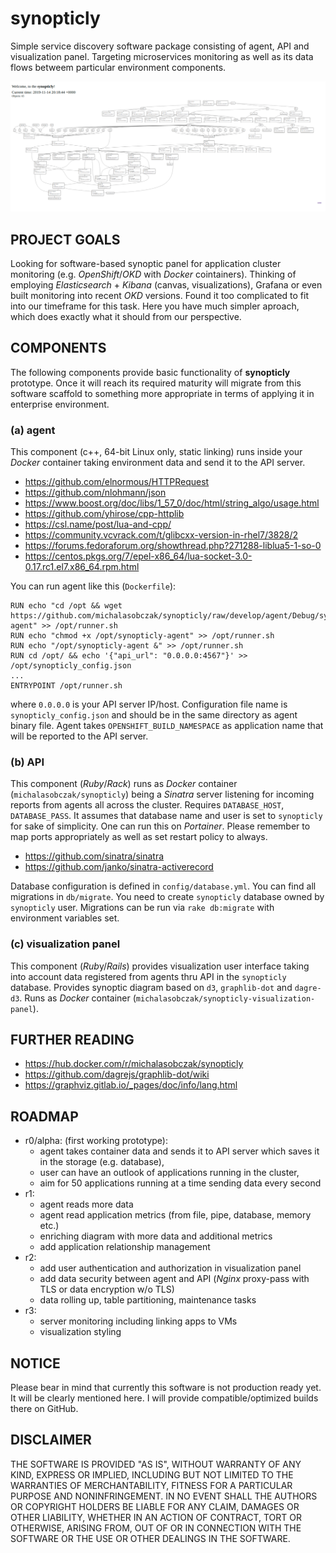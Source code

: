 # synopticly

Simple service discovery software package consisting of agent, API and visualization panel. Targeting microservices monitoring as well as its data flows betweem particular environment components.

![Synopticly sample image](synopticly.png)

## PROJECT GOALS
Looking for software-based synoptic panel for application cluster monitoring (e.g. *OpenShift*/*OKD* with *Docker* cointainers). Thinking of employing *Elasticsearch* + *Kibana* (canvas, visualizations), Grafana or even built monitoring into recent *OKD* versions. Found it too complicated to fit into our timeframe for this task. Here you have much simpler aproach, which does exactly what it should from our perspective.

## COMPONENTS

The following components provide basic functionality of **synopticly** prototype. Once it will reach its required maturity will migrate from this software scaffold to something more appropriate in terms of applying it in enterprise environment.

### (a) agent
This component (c++, 64-bit Linux only, static linking) runs inside your *Docker* container taking environment data and send it to the API server.
- https://github.com/elnormous/HTTPRequest
- https://github.com/nlohmann/json
- https://www.boost.org/doc/libs/1_57_0/doc/html/string_algo/usage.html
- https://github.com/yhirose/cpp-httplib
- https://csl.name/post/lua-and-cpp/
- https://community.vcvrack.com/t/glibcxx-version-in-rhel7/3828/2
- https://forums.fedoraforum.org/showthread.php?271288-liblua5-1-so-0
- https://centos.pkgs.org/7/epel-x86_64/lua-socket-3.0-0.17.rc1.el7.x86_64.rpm.html

You can run agent like this (`Dockerfile`):
```
RUN echo "cd /opt && wget https://github.com/michalasobczak/synopticly/raw/develop/agent/Debug/synopticly-agent" >> /opt/runner.sh
RUN echo "chmod +x /opt/synopticly-agent" >> /opt/runner.sh
RUN echo "/opt/synopticly-agent &" >> /opt/runner.sh
RUN cd /opt/ && echo '{"api_url": "0.0.0.0:4567"}' >> /opt/synopticly_config.json
...
ENTRYPOINT /opt/runner.sh
```
where `0.0.0.0` is your API server IP/host. Configuration file name is `synopticly_config.json` and should be in the same directory as agent binary file. Agent takes `OPENSHIFT_BUILD_NAMESPACE` as application name that will be reported to the API server. 

### (b) API
This component (*Ruby*/*Rack*) runs as *Docker* container (`michalasobczak/synopticly`) being a *Sinatra* server listening for incoming reports from agents all across the cluster. Requires `DATABASE_HOST`, `DATABASE_PASS`. It assumes that database name and user is set to `synopticly` for sake of simplicity. One can run this on *Portainer*. Please remember to map ports appropriately as well as set restart policy to always.

- https://github.com/sinatra/sinatra
- https://github.com/janko/sinatra-activerecord

Database configuration is defined in `config/database.yml`. You can find all migrations in `db/migrate`. You need to create `synopticly` database owned by `synopticly` user. Migrations can be run via `rake db:migrate` with environment variables set.

### (c) visualization panel
This component (*Rub*y/*Rails*) provides visualization user interface taking into account data registered from agents thru API in the `synopticly` database. Provides synoptic diagram based on `d3`, `graphlib-dot` and `dagre-d3`. Runs as *Docker* container (`michalasobczak/synopticly-visualization-panel`).

## FURTHER READING
- https://hub.docker.com/r/michalasobczak/synopticly
- https://github.com/dagrejs/graphlib-dot/wiki
- https://graphviz.gitlab.io/_pages/doc/info/lang.html

## ROADMAP

- r0/alpha: (first working prototype): 
  - agent takes container data and sends it to API server which saves it in the storage (e.g. database), 
  - user can have an outlook of applications running in the cluster, 
  - aim for 50 applications running at a time sending data every second
- r1:
  - agent reads more data
  - agent read application metrics (from file, pipe, database, memory etc.)
  - enriching diagram with more data and additional metrics
  - add application relationship management
- r2: 
  - add user authentication and authorization in visualization panel
  - add data security between agent and API (*Nginx* proxy-pass with TLS or data encryption w/o TLS)
  - data rolling up, table partitioning, maintenance tasks
- r3: 
  - server monitoring including linking apps to VMs
  - visualization styling

## NOTICE
Please bear in mind that currently this software is not production ready yet. It will be clearly mentioned here. I will provide compatible/optimized builds there on GitHub.

## DISCLAIMER
THE SOFTWARE IS PROVIDED "AS IS", WITHOUT WARRANTY OF ANY KIND, EXPRESS OR IMPLIED, INCLUDING BUT NOT LIMITED TO THE WARRANTIES OF MERCHANTABILITY, FITNESS FOR A PARTICULAR PURPOSE AND NONINFRINGEMENT. IN NO EVENT SHALL THE AUTHORS OR COPYRIGHT HOLDERS BE LIABLE FOR ANY CLAIM, DAMAGES OR OTHER LIABILITY, WHETHER IN AN ACTION OF CONTRACT, TORT OR OTHERWISE, ARISING FROM, OUT OF OR IN CONNECTION WITH THE SOFTWARE OR THE USE OR OTHER DEALINGS IN THE SOFTWARE.
